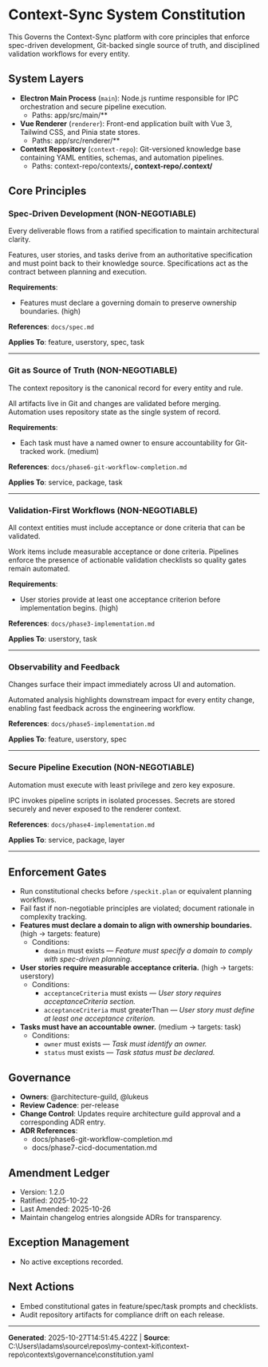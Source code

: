 # Context-Sync System Constitution
<!-- Constitution ID: CONST-CTX-SYNC -->

This Governs the Context-Sync platform with core principles that enforce spec-driven development,
Git-backed single source of truth, and disciplined validation workflows for every entity.


## System Layers
- **Electron Main Process** (`main`): Node.js runtime responsible for IPC orchestration and secure pipeline execution.
	- Paths: app/src/main/**
- **Vue Renderer** (`renderer`): Front-end application built with Vue 3, Tailwind CSS, and Pinia state stores.
	- Paths: app/src/renderer/**
- **Context Repository** (`context-repo`): Git-versioned knowledge base containing YAML entities, schemas, and automation pipelines.
	- Paths: context-repo/contexts/**, context-repo/.context/**

## Core Principles
### Spec-Driven Development (NON-NEGOTIABLE)
<!-- ID: spec-driven-development | Position: 0 -->
Every deliverable flows from a ratified specification to maintain architectural clarity.

Features, user stories, and tasks derive from an authoritative specification and must point back to
their knowledge source. Specifications act as the contract between planning and execution.


**Requirements**:
- Features must declare a governing domain to preserve ownership boundaries. (high)

**References**: `docs/spec.md`

**Applies To**: feature, userstory, spec, task

---
### Git as Source of Truth (NON-NEGOTIABLE)
<!-- ID: git-single-source-of-truth | Position: 1 -->
The context repository is the canonical record for every entity and rule.

All artifacts live in Git and changes are validated before merging. Automation uses repository state
as the single system of record.


**Requirements**:
- Each task must have a named owner to ensure accountability for Git-tracked work. (medium)

**References**: `docs/phase6-git-workflow-completion.md`

**Applies To**: service, package, task

---
### Validation-First Workflows (NON-NEGOTIABLE)
<!-- ID: validation-first | Position: 2 -->
All context entities must include acceptance or done criteria that can be validated.

Work items include measurable acceptance or done criteria. Pipelines enforce the presence of
actionable validation checklists so quality gates remain automated.


**Requirements**:
- User stories provide at least one acceptance criterion before implementation begins. (high)

**References**: `docs/phase3-implementation.md`

**Applies To**: userstory, task

---
### Observability and Feedback
<!-- ID: observability-and-feedback | Position: 3 -->
Changes surface their impact immediately across UI and automation.

Automated analysis highlights downstream impact for every entity change, enabling fast feedback across
the engineering workflow.



**References**: `docs/phase5-implementation.md`

**Applies To**: feature, userstory, spec

---
### Secure Pipeline Execution (NON-NEGOTIABLE)
<!-- ID: secure-pipeline-execution | Position: 4 -->
Automation must execute with least privilege and zero key exposure.

IPC invokes pipeline scripts in isolated processes. Secrets are stored securely and never exposed to
the renderer context.



**References**: `docs/phase4-implementation.md`

**Applies To**: service, package, layer

---

## Enforcement Gates
- Run constitutional checks before `/speckit.plan` or equivalent planning workflows.
- Fail fast if non-negotiable principles are violated; document rationale in complexity tracking.
- **Features must declare a domain to align with ownership boundaries.** (high → targets: feature)
	- Conditions:
		- `domain` must exists — _Feature must specify a domain to comply with spec-driven planning._
- **User stories require measurable acceptance criteria.** (high → targets: userstory)
	- Conditions:
		- `acceptanceCriteria` must exists — _User story requires acceptanceCriteria section._
		- `acceptanceCriteria` must greaterThan — _User story must define at least one acceptance criterion._
- **Tasks must have an accountable owner.** (medium → targets: task)
	- Conditions:
		- `owner` must exists — _Task must identify an owner._
		- `status` must exists — _Task status must be declared._

## Governance
- **Owners**: @architecture-guild, @lukeus
- **Review Cadence**: per-release
- **Change Control**: Updates require architecture guild approval and a corresponding ADR entry.
- **ADR References**:
	- docs/phase6-git-workflow-completion.md
	- docs/phase7-cicd-documentation.md

## Amendment Ledger
- Version: 1.2.0
- Ratified: 2025-10-22
- Last Amended: 2025-10-26
- Maintain changelog entries alongside ADRs for transparency.

## Exception Management
- No active exceptions recorded.

## Next Actions
- Embed constitutional gates in feature/spec/task prompts and checklists.
- Audit repository artifacts for compliance drift on each release.

---

**Generated**: 2025-10-27T14:51:45.422Z | **Source**: C:\Users\ladams\source\repos\my-context-kit\context-repo\contexts\governance\constitution.yaml
